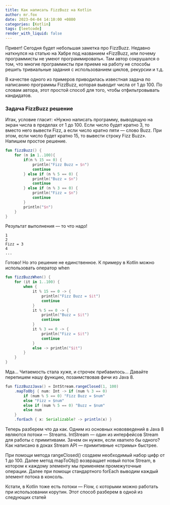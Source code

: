 ```yaml
---
title: Как написать FizzBuzz на Kotlin
author: mr.fox
date: 2023-04-04 14:10:00 +0800
categories: [Kotlin]
tags: [leetcode]
render_with_liquid: false
---
```


Привет! Сегодня будет небольшая заметка про FizzBuzz. Недавно наткнулся на статью на Хабре под названием «FizzBuzz, 
или почему программисты не умеют программировать«. Там автор сокрушался о том, что многие программисты при приеме 
на работу не способы решить тривиальные задания с использованием циклов, рекурсии и т.д.

В качестве одного из примеров приводилась известная задача по написанию программы FizzBuzz, которая выводит числа 
от 1 до 100. По словам автора, этот простой способ для того, чтобы отфильтровывать кандидатов.

### Задача FizzBuzz решение
Итак, условие гласит: «Нужно написать программу, выводящую на экран числа в пределах от 1 до 100. Если число 
будет кратно 3, то вместо него вывести Fizz, а если число кратно пяти — слово Buzz. 
При этом, если число будет кратно 15, то вывести строку Fizz Buzz». Напишем простое решение.

```kotlin
fun fizzBuzz() {
    for (n in 1..100){
        if(n % 15 == 0) {
            println("Fizz Buzz = $n")
            continue
        } else if (n % 5 == 0) {
            println("Buzz = $n")
            continue
        } else if (n % 3 == 0) {
            println("Fizz = $n")
            continue
        }
        println("$n")
    }
}
```
Результат выполнения — то что надо!
```shell
1
2
Fizz = 3
4
...
```

Готово! Но это решение не единственное. К примеру в Kotlin можно использовать оператор when

```kotlin
fun fizzBuzzWhen() {
    for (it in 1..100) {
        when {
            it % 15 == 0 -> {
                println("Fizz Buzz = $it")
                continue
            }
            it % 5 == 0 -> {
                println("Buzz = $it")
                continue
            }
            it % 3 == 0 -> {
                println("Fizz = $it")
                continue
            }
            else -> println("$it")
        }
    }
}
```
Мда… Читаемость стала хуже, и строчек прибавилось… Давайте перепишем нашу функцию, позаимствовав фичи из Java 8.

```java
fun fizzBuzzJava() = IntStream.rangeClosed(1, 100)
    .mapToObj { num: Int -> if (num % 3 == 0)
        if (num % 5 == 0) "Fizz Buzz = $num"
        else "Fizz = $num"
        else if (num % 5 == 0) "Buzz = $num"
        else num
    }
    .forEach { x: Serializable? -> println(x) }
```
Теперь разберем что да как. Одним из основных нововведений в Java 8 являются потоки — Streams. 
IntStream — один из интерфейсов Stream для работы с примитивами. Зачем он нужен, если хватило бы одного? 
Как написано в доках Stream API — примитивные «стримы» быстрее.

При помощи метода rangeClosed() создаем необходимый набор цифр от 1 до 100. Далее метод mapToObj() возвращает новый поток 
Stream, в котором к каждому элементу мы применяем промежуточные операции. Далее при помощи стандартного forEach выводим 
каждый элемент потока в консоль.

Кстати, в Kotlin тоже есть потоки — Flow, с которыми можно работать при использовании корутин. 
Этот способ разберем в одной из следующих статей




